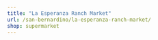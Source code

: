 ```yaml
---
title: "La Esperanza Ranch Market"
url: /san-bernardino/la-esperanza-ranch-market/
shop: supermarket
---
```

